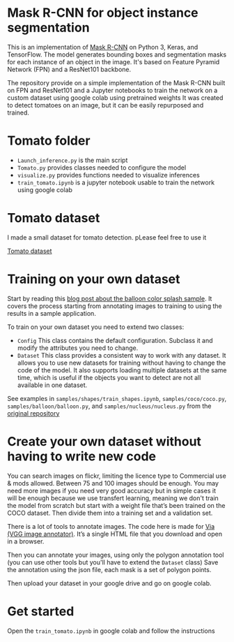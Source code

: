 # Mask R-CNN for object instance segmentation

This is an implementation of [Mask R-CNN](https://arxiv.org/abs/1703.06870) on Python 3, Keras, and TensorFlow.
The model generates bounding boxes and segmentation masks for each instance of an object in the image.
It's based on Feature Pyramid Network (FPN) and a ResNet101 backbone.

The repository provide on a simple implementation of the Mask R-CNN built on FPN
and ResNet101 and a Jupyter notebooks to train the network on a custom dataset using google colab using pretrained weights
It was created to detect tomatoes on an image, but it can be easily repurposed and trained.

# Tomato folder
* ```Launch_inference.py``` is the main script
* ```Tomato.py``` provides classes needed to configure the model
* ```visualize.py``` provides functions needed to visualize inferences
* ```train_tomato.ipynb``` is a jupyter notebook usable to train the network using google colab

# Tomato dataset
I made a small dataset for tomato detection. pLease feel free to use it

[Tomato dataset](https://drive.google.com/drive/folders/1QUBwzUc8uyjCXemetmurzBxbxt4pWQZ1?usp=sharing)

# Training on your own dataset

Start by reading this [blog post about the balloon color splash sample](https://engineering.matterport.com/splash-of-color-instance-segmentation-with-mask-r-cnn-and-tensorflow-7c761e238b46).
It covers the process starting from annotating images to training to using the results in a sample application.

To  train on your own dataset you need to extend two classes:

* ```Config``` This class contains the default configuration. Subclass it and modify the attributes you need to change.
* ```Dataset```  This class provides a consistent way to work with any dataset. It allows you to use new datasets for training without having to change the code of the model.
It also supports loading multiple datasets at the same time, which is useful if the objects you want to detect are not all available in one dataset.

See examples in `samples/shapes/train_shapes.ipynb`, `samples/coco/coco.py`, `samples/balloon/balloon.py`, and `samples/nucleus/nucleus.py`
from the [original repository](https://github.com/matterport/Mask_RCNN)

# Create your own dataset without having to write new code

You can search images on flickr, limiting the licence type to Commercial use & mods allowed. Between 75 and 100 images should be enough. You may need more images if you need very good accuracy
but in simple cases it will be enough because we use transfert learning, meaning we don't train the model from scratch but start with a weight file that’s been trained on the COCO dataset.
Then divide them into a training set and a validation set.

There is a lot of tools to annotate images. The code here is made for [Via (VGG image annotator)](http://www.robots.ox.ac.uk/~vgg/software/via/).
It’s a single HTML file that you download and open in a browser.

Then you can annotate your images, using only the polygon annotation tool (you can use other tools but you'll have to extend the ```Dataset``` class)
Save the annotation using the json file,  each mask is a set of polygon points.

Then upload your dataset in your google drive and go on google colab.

# Get started
Open the ```train_tomato.ipynb``` in google colab and follow the instructions

